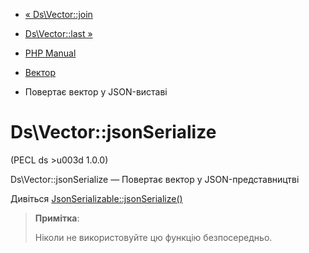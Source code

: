- [« Ds\Vector::join](ds-vector.join.md)
- [Ds\Vector::last »](ds-vector.last.md)

- [PHP Manual](index.md)
- [Вектор](class.ds-vector.md)
- Повертає вектор у JSON-виставі

# Ds\Vector::jsonSerialize

(PECL ds \>u003d 1.0.0)

Ds\Vector::jsonSerialize — Повертає вектор у JSON-представництві

Дивіться
[JsonSerializable::jsonSerialize()](jsonserializable.jsonserialize.md)

> **Примітка**:
>
> Ніколи не використовуйте цю функцію безпосередньо.
